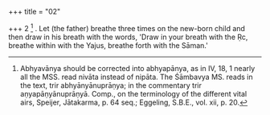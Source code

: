 +++
title = "02"

+++
2 [^2] . Let (the father) breathe three times on the new-born child and then draw in his breath with the words, 'Draw in your breath with the Ṛc, breathe within with the Yajus, breathe forth with the Sāman.'


[^2]:  Abhyavānya should be corrected into abhyapānya, as in IV, 18, 1 nearly all the MSS. read nivāta instead of nipāta. The Śāmbavya MS. reads in the text, trir abhyānyānuprāṇya; in the commentary trir aṇyapāṇyānuprāṇyā. Comp., on the terminology of the different vital airs, Speijer, Jātakarma, p. 64 seq.; Eggeling, S.B.E., vol. xii, p. 20.
